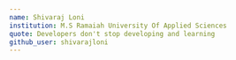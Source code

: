 ```yaml
---
name: Shivaraj Loni 
institution: M.S Ramaiah University Of Applied Sciences
quote: Developers don't stop developing and learning
github_user: shivarajloni
---
```

